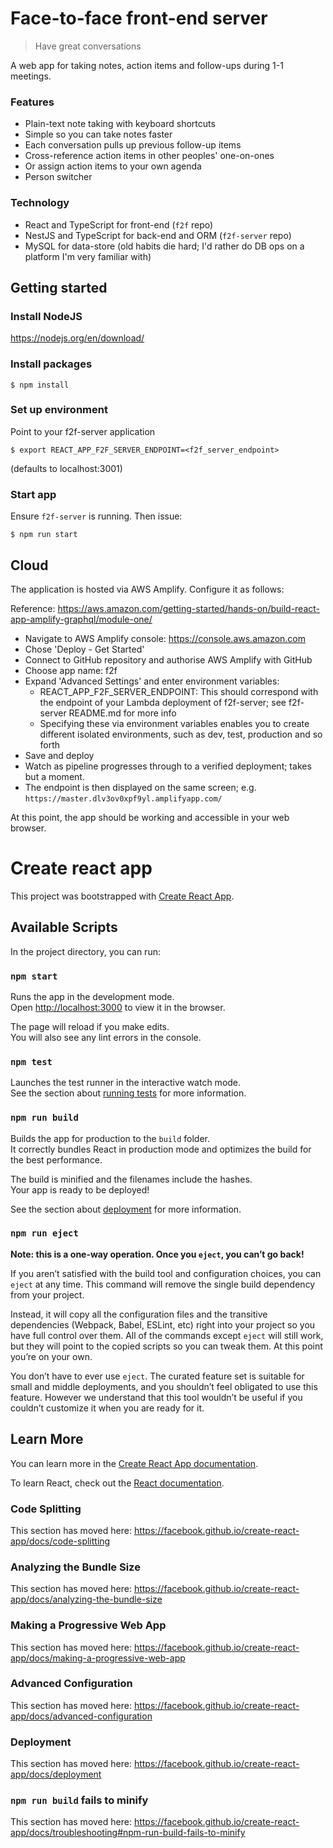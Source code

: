 # Face-to-face front-end server

> Have great conversations

A web app for taking notes, action items and follow-ups during 1-1 meetings.

### Features

- Plain-text note taking with keyboard shortcuts
- Simple so you can take notes faster
- Each conversation pulls up previous follow-up items
- Cross-reference action items in other peoples' one-on-ones
- Or assign action items to your own agenda
- Person switcher

### Technology

- React and TypeScript for front-end (`f2f` repo)
- NestJS and TypeScript for back-end and ORM (`f2f-server` repo)
- MySQL for data-store (old habits die hard; I'd rather do DB ops on a platform I'm very familiar with)

## Getting started

### Install NodeJS

https://nodejs.org/en/download/

### Install packages

    $ npm install

### Set up environment

Point to your f2f-server application

    $ export REACT_APP_F2F_SERVER_ENDPOINT=<f2f_server_endpoint>

(defaults to localhost:3001)

### Start app

Ensure `f2f-server` is running. Then issue:

    $ npm run start

## Cloud

The application is hosted via AWS Amplify. Configure it as follows:

Reference: https://aws.amazon.com/getting-started/hands-on/build-react-app-amplify-graphql/module-one/

* Navigate to AWS Amplify console: https://console.aws.amazon.com
* Chose 'Deploy - Get Started'
* Connect to GitHub repository and authorise AWS Amplify with GitHub
* Choose app name: f2f
* Expand 'Advanced Settings' and enter environment variables:
    * REACT_APP_F2F_SERVER_ENDPOINT: This should correspond with the endpoint of your Lambda deployment of f2f-server; see f2f-server README.md for more info
    * Specifying these via environment variables enables you to create different isolated environments, such as dev, test, production and so forth
* Save and deploy
* Watch as pipeline progresses through to a verified deployment; takes but a moment.
* The endpoint is then displayed on the same screen; e.g. `https://master.dlv3ov0xpf9yl.amplifyapp.com/`

At this point, the app should be working and accessible in your web browser.

# Create react app

This project was bootstrapped with [Create React App](https://github.com/facebook/create-react-app).

## Available Scripts

In the project directory, you can run:

### `npm start`

Runs the app in the development mode.<br />
Open [http://localhost:3000](http://localhost:3000) to view it in the browser.

The page will reload if you make edits.<br />
You will also see any lint errors in the console.

### `npm test`

Launches the test runner in the interactive watch mode.<br />
See the section about [running tests](https://facebook.github.io/create-react-app/docs/running-tests) for more information.

### `npm run build`

Builds the app for production to the `build` folder.<br />
It correctly bundles React in production mode and optimizes the build for the best performance.

The build is minified and the filenames include the hashes.<br />
Your app is ready to be deployed!

See the section about [deployment](https://facebook.github.io/create-react-app/docs/deployment) for more information.

### `npm run eject`

**Note: this is a one-way operation. Once you `eject`, you can’t go back!**

If you aren’t satisfied with the build tool and configuration choices, you can `eject` at any time. This command will remove the single build dependency from your project.

Instead, it will copy all the configuration files and the transitive dependencies (Webpack, Babel, ESLint, etc) right into your project so you have full control over them. All of the commands except `eject` will still work, but they will point to the copied scripts so you can tweak them. At this point you’re on your own.

You don’t have to ever use `eject`. The curated feature set is suitable for small and middle deployments, and you shouldn’t feel obligated to use this feature. However we understand that this tool wouldn’t be useful if you couldn’t customize it when you are ready for it.

## Learn More

You can learn more in the [Create React App documentation](https://facebook.github.io/create-react-app/docs/getting-started).

To learn React, check out the [React documentation](https://reactjs.org/).

### Code Splitting

This section has moved here: https://facebook.github.io/create-react-app/docs/code-splitting

### Analyzing the Bundle Size

This section has moved here: https://facebook.github.io/create-react-app/docs/analyzing-the-bundle-size

### Making a Progressive Web App

This section has moved here: https://facebook.github.io/create-react-app/docs/making-a-progressive-web-app

### Advanced Configuration

This section has moved here: https://facebook.github.io/create-react-app/docs/advanced-configuration

### Deployment

This section has moved here: https://facebook.github.io/create-react-app/docs/deployment

### `npm run build` fails to minify

This section has moved here: https://facebook.github.io/create-react-app/docs/troubleshooting#npm-run-build-fails-to-minify
